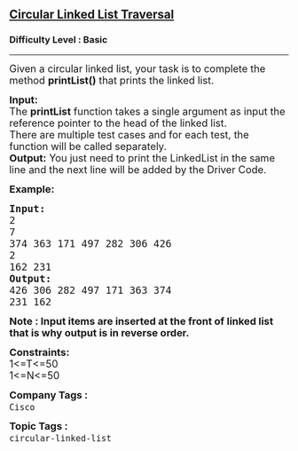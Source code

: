 <h2><a href="https://www.geeksforgeeks.org/problems/circular-linked-list-traversal/1?utm_source=geeksforgeeks&utm_medium=ml_article_practice_tab&utm_campaign=article_practice_tab">Circular Linked List Traversal</a></h2><h3>Difficulty Level : Basic</h3><hr><div class="problems_problem_content__Xm_eO"><p><span style="font-size:18px">Given a circular linked list, your task is to complete the method <strong>printList()</strong> that prints the linked list.</span></p>

<p><span style="font-size:18px"><strong>Input:</strong><br>
The <strong>printList</strong> function takes a single argument as input the reference pointer to the head of the linked list.<br>
There are multiple&nbsp;test cases and for each test, the function will be called separately.&nbsp;<br>
<strong>Output:</strong> You just need to print the LinkedList in the same line and the next line&nbsp;will be added&nbsp;by the Driver Code.</span></p>

<p><span style="font-size:18px"><strong>Example:</strong></span></p>

<pre><span style="font-size:18px"><strong>Input:</strong>
2
7
374 363 171 497 282 306 426
2
162 231</span>
<span style="font-size:18px"><strong>Output:</strong>
426 306 282 497 171 363 374
231 162</span></pre>

<p><span style="font-size:18px"><strong>Note : Input items are inserted at the front of linked list that is why output is in reverse order.</strong></span></p>

<p><span style="font-size:18px"><strong>Constraints:</strong><br>
1&lt;=T&lt;=50<br>
1&lt;=N&lt;=50</span></p>
</div><p><span style=font-size:18px><strong>Company Tags : </strong><br><code>Cisco</code>&nbsp;<br><p><span style=font-size:18px><strong>Topic Tags : </strong><br><code>circular-linked-list</code>&nbsp;